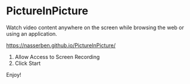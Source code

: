 # PictureInPicture

Watch video content anywhere on the screen while browsing the web or using an application.

https://nasserben.github.io/PictureInPicture/

1. Allow Access to Screen Recording
2. Click Start

Enjoy!

